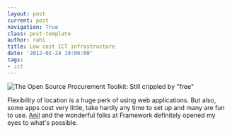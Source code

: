```yaml
---
layout: post
current: post
navigation: True
class: post-template
author: rahi
title: Low cost ICT infrastructure
date: '2012-02-24 19:06:00'
tags:
- ict
---
```


![The Open Source Procurement Toolkit: Still crippled by "free"][1]

Flexibility of location is a huge perk of using web applications. But also, some apps cost very little, take hardly any time to set up and many are fun to use. [Anil](https://www.linkedin.com/in/anilpatrickpatel) and the wonderful folks at Framework definitely opened my eyes to what's possible.

[1]: https://lh3.googleusercontent.com/d2PRBc2VTH4lqLKhDr6-LiruTpPr87iI1WUEydCCvOY1QZfWUH57FOyGSj92ES4IxlnhgCX6caZd1tPYGSp1nwV1Qkk1v2bv2_wMN83yD_Gws_SSsNcRQFE9WhL-HrXre_ZPio31EsWznKBORWmhoABCGr59SfPp_Pn0D3uBsTiYF_BMwpbtDhdt6txWHjBRc7psZSbGR9o5cyiJfvl1wILSeXQvuCsuS3PAnYL2hBCt3zv4zyiNsFuIsklSXwgX12WetOAj3y_aPoFjmwgnLsI9b45-VOiiiwpRbj8YwXKUfHIzIlqSfDlc5TEY_6Gqj1LY24WNZenhsXPYu7cEzInJbaFusSJKirPEERIvbs_lQi3QB0HnB-KLNMwfMIzM1rma1vwYrrRpiMN4u4U6nZ6TthHhvTlz8K94kdsTUyyY2XOitzqv2vBaTYwiyN3QKBFIC9p2ulb3lwVS7bQO8FGBLHtn0S2DVva-jnP2StJHPsjcEdmDleIrYg_a7O01K-8l1EExyykQgub4C6e6sDMknLH4XSBqhcoE3UO8o7dYdPPvnx0DE1qCLGOGTB7WgRguwbjfMV1Fb5o_dJctu66hfYcnkVOenWyWSa9lnjjs1_Db-M90vA=w500-h281-no
